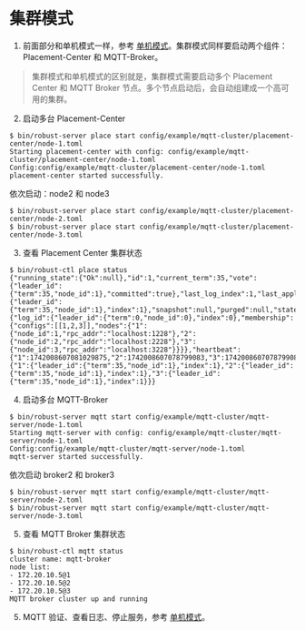 # 集群模式

1. 前面部分和单机模式一样，参考 [单机模式](./Run-Standalone-Mode.md)。集群模式同样要启动两个组件：Placement-Center 和 MQTT-Broker。

> 集群模式和单机模式的区别就是，集群模式需要启动多个 Placement Center 和 MQTT Broker 节点。多个节点启动后，会自动组建成一个高可用的集群。

2. 启动多台 Placement-Center

```shell
$ bin/robust-server place start config/example/mqtt-cluster/placement-center/node-1.toml
Starting placement-center with config: config/example/mqtt-cluster/placement-center/node-1.toml
Config:config/example/mqtt-cluster/placement-center/node-1.toml
placement-center started successfully.
```

依次启动：node2 和 node3

```shell
$ bin/robust-server place start config/example/mqtt-cluster/placement-center/node-2.toml
$ bin/robust-server place start config/example/mqtt-cluster/placement-center/node-3.toml
```

3. 查看 Placement Center 集群状态

```
$ bin/robust-ctl place status
{"running_state":{"Ok":null},"id":1,"current_term":35,"vote":{"leader_id":{"term":35,"node_id":1},"committed":true},"last_log_index":1,"last_applied":{"leader_id":{"term":35,"node_id":1},"index":1},"snapshot":null,"purged":null,"state":"Leader","current_leader":1,"millis_since_quorum_ack":2,"last_quorum_acked":1742008607078799375,"membership_config":{"log_id":{"leader_id":{"term":0,"node_id":0},"index":0},"membership":{"configs":[[1,2,3]],"nodes":{"1":{"node_id":1,"rpc_addr":"localhost:1228"},"2":{"node_id":2,"rpc_addr":"localhost:2228"},"3":{"node_id":3,"rpc_addr":"localhost:3228"}}}},"heartbeat":{"1":1742008607081029875,"2":1742008607078799083,"3":1742008607078799083},"replication":{"1":{"leader_id":{"term":35,"node_id":1},"index":1},"2":{"leader_id":{"term":35,"node_id":1},"index":1},"3":{"leader_id":{"term":35,"node_id":1},"index":1}}}
```

4. 启动多台 MQTT-Broker

```shell
$ bin/robust-server mqtt start config/example/mqtt-cluster/mqtt-server/node-1.toml
Starting mqtt-server with config: config/example/mqtt-cluster/mqtt-server/node-1.toml
Config:config/example/mqtt-cluster/mqtt-server/node-1.toml
mqtt-server started successfully.
```

依次启动 broker2 和 broker3

```shell
$ bin/robust-server mqtt start config/example/mqtt-cluster/mqtt-server/node-2.toml
$ bin/robust-server mqtt start config/example/mqtt-cluster/mqtt-server/node-3.toml
```

5. 查看 MQTT Broker 集群状态

```shell
$ bin/robust-ctl mqtt status
cluster name: mqtt-broker
node list:
- 172.20.10.5@1
- 172.20.10.5@2
- 172.20.10.5@3
MQTT broker cluster up and running
```

5. MQTT 验证、查看日志、停止服务，参考 [单机模式](./Run-Standalone-Mode.md)。
